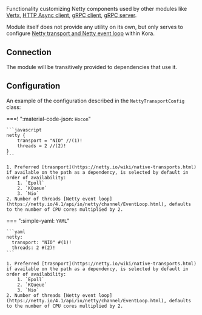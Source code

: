 Functionality customizing Netty components used by other modules like [Vertx](database-vertx.md), [HTTP Async client](http-client.md#asynchttpclient), [gRPC client](grpc-client.md), [gRPC server](grpc-server.md).

Module itself does not provide any utility on its own,
but only serves to configure [Netty transport and Netty event loop](https://netty.io/4.1/api/io/netty/channel/EventLoop.html) within Kora.

## Connection

The module will be transitively provided to dependencies that use it.

## Configuration

An example of the configuration described in the `NettyTransportConfig` class:

===! ":material-code-json: `Hocon`"

    ```javascript
    netty {
        transport = "NIO" //(1)!
        threads = 2 //(2)!
    }
    ```

    1. Preferred [trasnport](https://netty.io/wiki/native-transports.html) if available on the path as a dependency, is selected by default in order of availability: 
        1. `Epoll` 
        2. `KQueue`
        3. `Nio`
    2. Number of threads [Netty event loop](https://netty.io/4.1/api/io/netty/channel/EventLoop.html), defaults to the number of CPU cores multiplied by 2.

=== ":simple-yaml: `YAML`"

    ```yaml
    netty:
      transport: "NIO" #(1)!
      threads: 2 #(2)!
    ```

    1. Preferred [trasnport](https://netty.io/wiki/native-transports.html) if available on the path as a dependency, is selected by default in order of availability: 
        1. `Epoll`
        2. `KQueue`
        3. `Nio`
    2. Number of threads [Netty event loop](https://netty.io/4.1/api/io/netty/channel/EventLoop.html), defaults to the number of CPU cores multiplied by 2.

